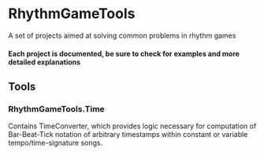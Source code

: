 # RhythmGameTools

A set of projects aimed at solving common problems in rhythm games

#### Each project is documented, be sure to check for examples and more detailed explanations

## Tools

### RhythmGameTools.Time

Contains TimeConverter, which provides logic necessary for computation of Bar-Beat-Tick notation of arbitrary timestamps within constant or variable tempo/time-signature songs. 